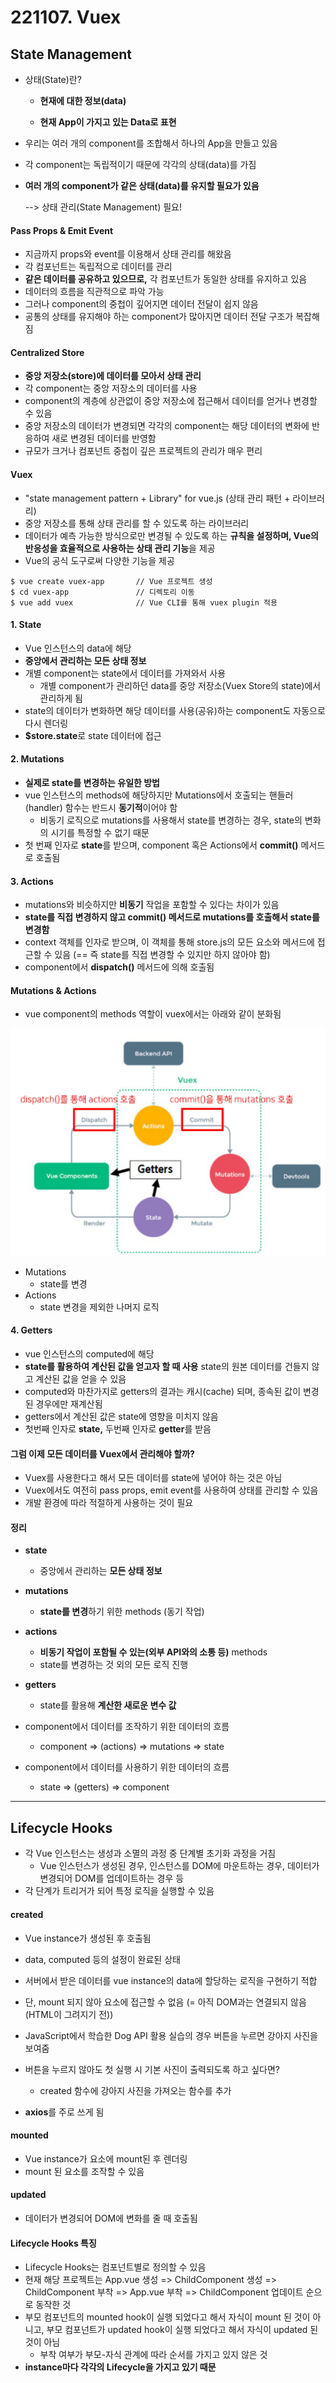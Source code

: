 # 221107. Vuex



## State Management

- 상태(State)란?

  - **현재에 대한 정보(data)**

  - **현재 App이 가지고 있는 Data로 표현**

- 우리는 여러 개의 component를 조합해서 하나의 App을 만들고 있음

- 각 component는 독립적이기 때문에 각각의 상태(data)를 가짐

- **여러 개의 component가 같은 상태(data)를 유지할 필요가 있음**

  --> 상태 관리(State Management) 필요!



#### Pass Props & Emit Event

- 지금까지 props와 event를 이용해서 상태 관리를 해왔음
- 각 컴포넌트는 독립적으로 데이터를 관리
- **같은 데이터를 공유하고 있으므로,** 각 컴포넌트가 동일한 상태를 유지하고 있음
- 데이터의 흐름을 직관적으로 파악 가능
- 그러나 component의 중첩이 깊어지면 데이터 전달이 쉽지 않음
- 공통의 상태를 유지해야 하는 component가 많아지면 데이터 전달 구조가 복잡해짐



#### Centralized Store

- **중앙 저장소(store)에 데이터를 모아서 상태 관리**
- 각 component는 중앙 저장소의 데이터를 사용
- component의 계층에 상관없이 중앙 저장소에 접근해서 데이터를 얻거나 변경할 수 있음
- 중앙 저장소의 데이터가 변경되면 각각의 component는 해당 데이터의 변화에 반응하여 새로 변경된 데이터를 반영함
- 규모가 크거나 컴포넌트 중첩이 깊은 프로젝트의 관리가 매우 편리



#### Vuex

- "state management pattern + Library" for vue.js
  (상태 관리 패턴 + 라이브러리)
- 중앙 저장소를 통해 상태 관리를 할 수 있도록 하는 라이브러리
- 데이터가 예측 가능한 방식으로만 변경될 수 있도록 하는 **규칙을 설정하며, Vue의 반응성을 효율적으로 사용하는 상태 관리 기능**을 제공
- Vue의 공식 도구로써 다양한 기능을 제공



```
$ vue create vuex-app		// Vue 프로젝트 생성
$ cd vuex-app				// 디렉토리 이동
$ vue add vuex				// Vue CLI를 통해 vuex plugin 적용
```



#### 1. State

- Vue 인스턴스의 data에 해당
- **중앙에서 관리하는 모든 상태 정보**
- 개별 component는 state에서 데이터를 가져와서 사용
  - 개별 component가 관리하던 data를 중앙 저장소(Vuex Store의 state)에서 관리하게 됨
- state의 데이터가 변화하면 해당 데이터를 사용(공유)하는 component도 자동으로 다시 렌더링
- **$store.state**로 state 데이터에 접근



#### 2. Mutations

- **실제로 state를 변경하는 유일한 방법**
- vue 인스턴스의 methods에 해당하지만 Mutations에서 호출되는 핸들러(handler) 함수는 반드시 **동기적**이어야 함
  - 비동기 로직으로 mutations를 사용해서 state를 변경하는 경우, state의 변화의 시기를 특정할 수 없기 때문
- 첫 번째 인자로 **state**를 받으며, component 혹은 Actions에서 **commit()** 메서드로 호출됨



#### 3. Actions

- mutations와 비슷하지만 **비동기** 작업을 포함할 수 있다는 차이가 있음
- **state를 직접 변경하지 않고 commit() 메서드로 mutations를 호출해서 state를 변경함**
- context 객체를 인자로 받으며, 이 객체를 통해 store.js의 모든 요소와 메서드에 접근할 수 있음 
  (== 즉 state를 직접 변경할 수 있지만 하지 않아야 함)
- component에서 **dispatch()** 메서드에 의해 호출됨



#### Mutations & Actions

- vue component의 methods 역할이 vuex에서는 아래와 같이 분화됨

![image-20221107105600059](../images/4_1.PNG)

- Mutations
  - state를 변경
- Actions
  - state 변경을 제외한 나머지 로직



#### 4. Getters

- vue 인스턴스의 computed에 해당
- **state를 활용하여 계산된 값을 얻고자 할 때 사용**
  state의 원본 데이터를 건들지 않고 계산된 값을 얻을 수 있음
- computed와 마찬가지로 getters의 결과는 캐시(cache) 되며, 종속된 값이 변경된 경우에만 재계산됨
- getters에서 계산된 값은 state에 영향을 미치지 않음
- 첫번째 인자로 **state,** 두번째 인자로 **getter**를 받음



#### 그럼 이제 모든 데이터를 Vuex에서 관리해야 할까?

- Vuex를 사용한다고 해서 모든 데이터를 state에 넣어야 하는 것은 아님
- Vuex에서도 여전히 pass props, emit event를 사용하여 상태를 관리할 수 있음
- 개발 환경에 따라 적절하게 사용하는 것이 필요



#### 정리

- **state**
  - 중앙에서 관리하는 **모든 상태 정보**
- **mutations**
  - **state를 변경**하기 위한 methods (동기 작업)
- **actions**
  - **비동기 작업이 포함될 수 있는(외부 API와의 소통 등)** methods
  - state를 변경하는 것 외의 모든 로직 진행
- **getters**
  - state를 활용해 **계산한 새로운 변수 값**



- component에서 데이터를 조작하기 위한 데이터의 흐름
  - component => (actions) => mutations => state
- component에서 데이터를 사용하기 위한 데이터의 흐름
  - state => (getters) => component

---



## Lifecycle Hooks

- 각 Vue 인스턴스는 생성과 소멸의 과정 중 단계별 초기화 과정을 거침
  - Vue 인스턴스가 생성된 경우, 인스턴스를 DOM에 마운트하는 경우, 데이터가 변경되어 DOM를 업데이트하는 경우 등
- 각 단계가 트리거가 되어 특정 로직을 실행할 수 있음



#### created

- Vue instance가 생성된 후 호출됨
- data, computed 등의 설정이 완료된 상태
- 서버에서 받은 데이터를 vue instance의 data에 할당하는 로직을 구현하기 적합
- 단, mount 되지 않아 요소에 접근할 수 없음
  (= 아직 DOM과는 연결되지 않음 (HTML이 그려지기 전))

- JavaScript에서 학습한 Dog API 활용 실습의 경우 버튼을 누르면 강아지 사진을 보여줌
- 버튼을 누르지 않아도 첫 실행 시 기본 사진이 출력되도록 하고 싶다면?
  - created 함수에 강아지 사진을 가져오는 함수를 추가
- **axios**를 주로 쓰게 됨



#### mounted

- Vue instance가 요소에 mount된 후 렌더링
- mount 된 요소를 조작할 수 있음



#### updated

- 데이터가 변경되어 DOM에 변화를 줄 때 호출됨



#### Lifecycle Hooks 특징

- Lifecycle Hooks는 컴포넌트별로 정의할 수 있음
- 현재 해당 프로젝트는
  App.vue 생성 => ChildComponent 생성 => ChildComponent 부착 => App.vue 부착 => ChildComponent 업데이트 순으로 동작한 것
- 부모 컴포넌트의 mounted hook이 실행 되었다고 해서 자식이 mount 된 것이 아니고, 부모 컴포넌트가 updated hook이 실행 되었다고 해서 자식이 updated 된 것이 아님
  - 부착 여부가 부모-자식 관계에 따라 순서를 가지고 있지 않은 것
- **instance마다 각각의 Lifecycle을 가지고 있기 때문**





























